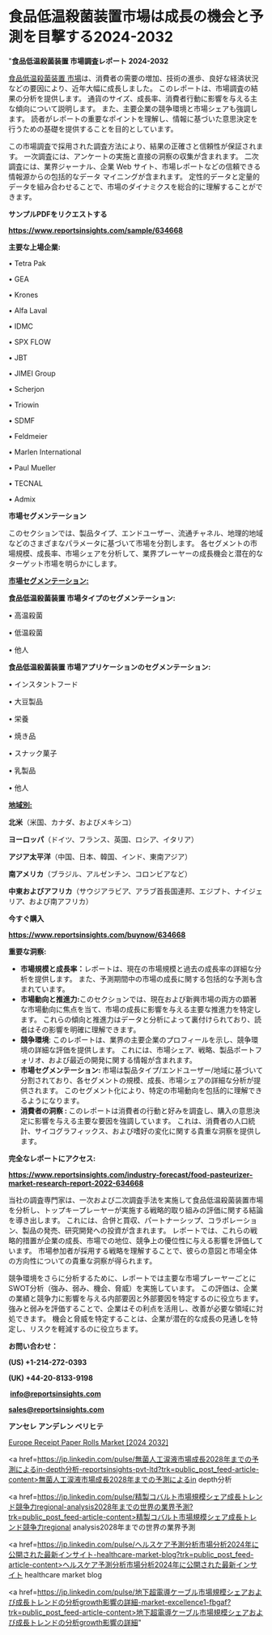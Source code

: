 # 食品低温殺菌装置市場は成長の機会と予測を目撃する2024-2032

"<strong>食品低温殺菌装置 市場調査レポート 2024-2032</strong>

<a href=https://www.reportsinsights.com/sample/634668>食品低温殺菌装置 市場</a>は、消費者の需要の増加、技術の進歩、良好な経済状況などの要因により、近年大幅に成長しました。 このレポートは、市場調査の結果の分析を提供します。 通貨のサイズ、成長率、消費者行動に影響を与える主な傾向について説明します。 また、主要企業の競争環境と市場シェアも強調します。 読者がレポートの重要なポイントを理解し、情報に基づいた意思決定を行うための基礎を提供することを目的としています。

この市場調査で採用された調査方法により、結果の正確さと信頼性が保証されます。 一次調査には、アンケートの実施と直接の洞察の収集が含まれます。 二次調査には、業界ジャーナル、企業 Web サイト、市場レポートなどの信頼できる情報源からの包括的なデータ マイニングが含まれます。 定性的データと定量的データを組み合わせることで、市場のダイナミクスを総合的に理解することができます。

<strong><b>サンプルPDFをリクエストする</b></strong>

<a href=https://www.reportsinsights.com/sample/634668><strong><u>https://www.reportsinsights.com/sample/634668</u></strong></a>

<strong>主要な上場企業:</strong>

• Tetra Pak

• GEA

• Krones

• Alfa Laval

• IDMC

• SPX FLOW

• JBT

• JIMEI Group

• Scherjon

• Triowin

• SDMF

• Feldmeier

• Marlen International

• Paul Mueller

• TECNAL

• Admix

<strong>市場セグメンテーション</strong>

このセクションでは、製品タイプ、エンドユーザー、流通チャネル、地理的地域などのさまざまなパラメータに基づいて市場を分割します。 各セグメントの市場規模、成長率、市場シェアを分析して、業界プレーヤーの成長機会と潜在的なターゲット市場を明らかにします。

<strong><u>市場セグメンテーション</u></strong><strong><u>:</u></strong>

<strong>食品低温殺菌装置 市場タイプのセグメンテーション:</strong>

• 高温殺菌

• 低温殺菌

• 他人

<strong>食品低温殺菌装置 市場アプリケーションのセグメンテーション:</strong>

• インスタントフード

• 大豆製品

• 栄養

• 焼き品

• スナック菓子

• 乳製品

• 他人

<strong><u>地域別</u></strong><strong><u>:</u></strong>

<strong>北米</strong>（米国、カナダ、およびメキシコ）

<strong>ヨーロッパ</strong>（ドイツ、フランス、英国、ロシア、イタリア）

<strong>アジア太平洋</strong>（中国、日本、韓国、インド、東南アジア）

<strong>南アメリカ</strong>（ブラジル、アルゼンチン、コロンビアなど）

<strong>中東およびアフリカ</strong>（サウジアラビア、アラブ首長国連邦、エジプト、ナイジェリア、および南アフリカ）

<strong>今すぐ購入</strong>

<a href=https://www.reportsinsights.com/buynow/634668><strong><u>https://www.reportsinsights.com/buynow/634668</u></strong></a>

<strong>重要な洞察:</strong>
<ul>
  <li><strong>市場規模と成長率：</strong>レポートは、現在の市場規模と過去の成長率の詳細な分析を提供します。 また、予測期間中の市場の成長に関する包括的な予測も含まれています。</li>
  <li><strong>市場動向と推進力:</strong>このセクションでは、現在および新興市場の両方の顕著な市場動向に焦点を当て、市場の成長に影響を与える主要な推進力を特定します。 これらの傾向と推進力はデータと分析によって裏付けられており、読者はその影響を明確に理解できます。</li>
  <li><strong>競争環境</strong>: このレポートは、業界の主要企業のプロフィールを示し、競争環境の詳細な評価を提供します。 これには、市場シェア、戦略、製品ポートフォリオ、および最近の開発に関する情報が含まれます。</li>
  <li><strong>市場セグメンテーション: </strong>市場は製品タイプ/エンドユーザー/地域に基づいて分割されており、各セグメントの規模、成長、市場シェアの詳細な分析が提供されます。 このセグメント化により、特定の市場動向を包括的に理解できるようになります。</li>
  <li><strong>消費者の洞察 : </strong>このレポートは消費者の行動と好みを調査し、購入の意思決定に影響を与える主要な要因を強調しています。 これは、消費者の人口統計、サイコグラフィックス、および嗜好の変化に関する貴重な洞察を提供します。</li>
</ul>
<strong>完全なレポートにアクセス:</strong>

<a href=https://www.reportsinsights.com/industry-forecast/food-pasteurizer-market-research-report-2022-634668><strong><u><b>https://www.reportsinsights.com/industry-forecast/food-pasteurizer-market-research-report-2022-634668</b></u></strong></a>

当社の調査専門家は、一次および二次調査手法を実施して食品低温殺菌装置市場を分析し、トップキープレーヤーが実施する戦略的取り組みの評価に関する結論を導き出します。 これには、合併と買収、パートナーシップ、コラボレーション、製品の発売、研究開発への投資が含まれます。 レポートでは、これらの戦略的措置が企業の成長、市場での地位、競争上の優位性に与える影響を評価しています。 市場参加者が採用する戦略を理解することで、彼らの意図と市場全体の方向性についての貴重な洞察が得られます。

競争環境をさらに分析するために、レポートでは主要な市場プレーヤーごとにSWOT分析（強み、弱み、機会、脅威）を実施しています。 この評価は、企業の業績と競争力に影響を与える内部要因と外部要因を特定するのに役立ちます。 強みと弱みを評価することで、企業はその利点を活用し、改善が必要な領域に対処できます。 機会と脅威を特定することは、企業が潜在的な成長の見通しを特定し、リスクを軽減するのに役立ちます。

<strong>お問い合わせ：</strong>

<strong>(US) +1-214-272-0393</strong>

<strong>(UK) +44-20-8133-9198</strong>

<strong> </strong><a href=info@reportsinsights.com><strong><u>info@reportsinsights.com</u></strong></a>

<a href=sales@reportsinsights.com><strong><u>sales@reportsinsights.com</u></strong></a>

<strong>アンセレ アンデレン ベリヒテ</strong>

<a href=https://www.linkedin.com/pulse/europe-receipt-paper-rolls-markets-2024-business-tky4f/>Europe Receipt Paper Rolls Market [2024 2032]</a>

<a href=https://jp.linkedin.com/pulse/無菌人工涙液市場成長2028年までの予測によるin-depth分析-reportsinsights-pvt-ltd?trk=public_post_feed-article-content>無菌人工涙液市場成長2028年までの予測によるin depth分析</a>

<a href=https://jp.linkedin.com/pulse/精製コバルト市場規模シェア成長トレンド競争力regional-analysis2028年までの世界の業界予測?trk=public_post_feed-article-content>精製コバルト市場規模シェア成長トレンド競争力regional analysis2028年までの世界の業界予測</a>

<a href=https://jp.linkedin.com/pulse/ヘルスケア予測分析市場分析2024年に公開された最新インサイト-healthcare-market-blog?trk=public_post_feed-article-content>ヘルスケア予測分析市場分析2024年に公開された最新インサイト healthcare market blog</a>

<a href=https://jp.linkedin.com/pulse/地下超電導ケーブル市場規模シェアおよび成長トレンドの分析growth影響の詳細-market-excellence1-fbgaf?trk=public_post_feed-article-content>地下超電導ケーブル市場規模シェアおよび成長トレンドの分析growth影響の詳細</a>"

